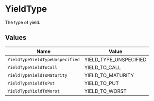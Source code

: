 # YieldType

The type of yield.


## Values

| Name                            | Value                           |
| ------------------------------- | ------------------------------- |
| `YieldTypeYieldTypeUnspecified` | YIELD_TYPE_UNSPECIFIED          |
| `YieldTypeYieldToCall`          | YIELD_TO_CALL                   |
| `YieldTypeYieldToMaturity`      | YIELD_TO_MATURITY               |
| `YieldTypeYieldToPut`           | YIELD_TO_PUT                    |
| `YieldTypeYieldToWorst`         | YIELD_TO_WORST                  |